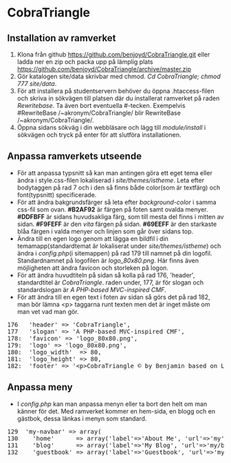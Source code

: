 CobraTriangle
=============

Installation av ramverket
-------------------------

1. Klona från github https://github.com/benjoyd/CobraTriangle.git eller ladda ner en zip och packa upp på lämplig plats https://github.com/benjoyd/CobraTriangle/archive/master.zip
2. Gör katalogen site/data skrivbar med chmod. *Cd CobraTriangle; chmod 777 site/data*.
3. För att installera på studentservern behöver du öppna .htaccess-filen och skriva in sökvägen till platsen där du installerat ramverket på raden *Rewritebase*. Ta även bort eventuella #-tecken. Exempelvis #RewriteBase /~akronym/CobraTriangle/ blir RewriteBase /~akronym/CobraTriangle/.
4. Öppna sidans sökväg i din webbläsare och lägg till *module/install* i sökvägen och tryck på enter för att slutföra installationen.

Anpassa ramverkets utseende
----------------------------
+ För att anpassa typsnitt så kan man antingen göra ett eget tema eller ändra i style.css-filen lokaliserad i *site/themes/istheme*. Leta efter bodytaggen på rad 7 och i den så finns både color(som är textfärg) och font(typsnitt) specificerade.
+ För att ändra bakgrundsfärger så leta efter *background-color* i samma css-fil som ovan. **#B2AF92** är färgen på foten samt ovalda menyer. **#DDFBFF** är sidans huvudsakliga färg, som till mesta del finns i mitten av sidan. **#F9FEFF** är den *vita* färgen på sidan. **#69EEFF** är den starkaste blåa färgen i valda menyer och linjen som går över sidans top.
+ Ändra till en egen logo genom att lägga en bildfil i din temamapp(standardtemat är lokaliserat under *site/themes/istheme*) och ändra i *config.php*(i sitemappen) på rad 179 till namnet på din logofil. Standardnamnet på logofilen är *logo_80x80.png*. Här finns även möjligheten att ändra favicon och storleken på logon.
+ För att ändra huvudtiteln på sidan så kolla på rad 176, 'header', standardtitel är *CobraTriangle*. raden under, 177, är för slogan och standardslogan är *A PHP-based MVC-inspired CMF*.
+ För att ändra till en egen text i foten av sidan så görs det på rad 182, man bör lämna &lt;p&gt; taggarna runt texten men det är inget måste om man vet vad man gör.

<pre>
176	  'header' => 'CobraTriangle',
177	  'slogan' => 'A PHP-based MVC-inspired CMF',
178:  'favicon' => 'logo_80x80.png',
179:  'logo' => 'logo_80x80.png',
180:  'logo_width'  => 80,
181:  'logo_height' => 80,
182:  'footer' => '&lt;p&gt;CobraTriangle &copy; by Benjamin based on Lydia &copy; by Mikael Roos&lt;/p&gt;',
</pre>

Anpassa meny
------------

+ I *config.php* kan man anpassa menyn eller ta bort den helt om man känner för det. Med ramverket kommer en hem-sida, en blogg och en gästbok, dessa länkas i menyn som standard. 

<pre>
129  'my-navbar' => array(
130    'home'      => array('label'=>'About Me', 'url'=>'my'),
131    'blog'      => array('label'=>'My Blog', 'url'=>'my/blog'),
132    'guestbook' => array('label'=>'Guestbook', 'url'=>'my/guestbook'),
</pre>